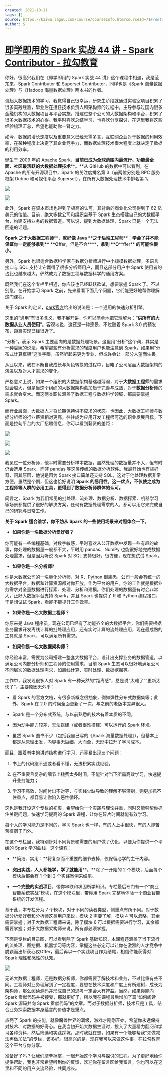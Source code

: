 ```yaml
---
created: 2021-10-11
tags: []
source: https://kaiwu.lagou.com/course/courseInfo.htm?courseId=71#/detail/pc?id=1971
author: S
---
```


# [即学即用的 Spark 实战 44 讲 - Spark Contributor - 拉勾教育](https://kaiwu.lagou.com/course/courseInfo.htm?courseId=71#/detail/pc?id=1971)


你好，很高兴我们在《即学即用的 Spark 实战 44 讲》这个课程中相遇，我是范东来，Spark Contributor 和 Superset Contributor，同样也是《Spark 海量数据处理》与《Hadoop 海量数据处理》两本书的作者。

谈起大数据技术的学习，我觉得自己很幸运，研究生阶段就通过实验室项目积累了很多实践经验，毕业后在担任技术负责人和架构师的过程中，主导参与过国内很多金融机构的大数据项目与平台实施，搭建过整个公司的大数据架构和平台，积累了很多大数据技术的心得。我平时喜欢总结学习，也喜欢分享探讨，在这里我将这些经验梳理汇总，希望也能助你一臂之力。

如今，数据的增长速度以及重要意义已经无需多言，互联网企业对于数据的利用效率，在某种程度上决定了其企业竞争力，而数据处理技术很大程度上就决定了数据的利用效率。

诞生于 2009 年的 Apache Spark，**目前已成为全球范围内最流行、功能最全面、社区最活跃的大数据处理技术****。**从 GitHub 的数据中可以看到，在 Apache 的所有开源项目中，Spark 的关注度排名第 3（前两位分别是 RPC 服务框架 Dubbo 和可视化平台 Superset），在所有大数据处理技术中排名第 1。

![](https://s0.lgstatic.com/i/image3/M01/85/B1/Cgq2xl6OriuACWpvAAB3UaNF4FA777.png)

 ![](https://s0.lgstatic.com/i/image3/M01/0C/9B/Ciqah16OriuAdsN9AAAVdnUJRWU547.png) 

此外，Spark 在资本市场也得到了极高的认可，其背后的商业化公司得到了 62 亿美元的估值。目前，绝大多数公司和组织会基于 Spark 生态搭建自己的大数据平台，构建支持业务的数据管道。可以说，提到大数据处理，Spark 已是一个无法回避的话题。

**Spark** **之于大数据工程师****，****就好像** **Java** **之于****后端工程师****：****学会了并不能保证****你****一定能够拿到** **O****ffer，但是不会****，****拿到** **O****ffer** **的可能性很小。**

另外，Spark 也很适合数据科学家与数据分析师进行中小规模数据处理，多语言接口与 SQL 支持让它赢得了很多分析师用户，而且这部分用户中 Spark 使用者的占比也越来越大，俨然成为了数据工程与数据科学的通用方案。

既然我们在这个专栏里相遇，你应该也已经跃跃欲试，想要掌握 Spark 了。不过别急，在开始学习 Spark 之前，先来看看下面几个问题，它们能更好地帮你理解这门课程。

关于 Spark 的定义，[park官方](http://spark.apache.org/)给出的说法是：一个通用的快速分析引擎。

这里的“通用”有很多含义，我不展开讲，你可以简单地把它理解为：“**供所有的大数据从业人员使用**”。客观地说，这还是一种愿景，不过随着 Spark 3.0 的预发布，距离实现已经很近了。

“分析”，表示 Spark 主要面向的是数据处理场景。这里用“分析”这个词，其实是一种委婉的说法，希望那些有分析需求的轻度用户也能注意到 Spark，如果用“分布式计算框架”这类字眼，虽然听起来更为专业，但或许会让一部分人望而生畏。

从业以来，我在不断自我成长与角色转换的过程中，目睹了公司层面大数据架构的演进以及对人才需求的变化。

严格意义上说，如果一个组织的大数据架构基础越薄弱，对于**大数据工程师**的需求就会越大，但是当这个组织的大数据架构愈加趋于完善与成熟，对于**数据分析师**的需求就会变大。而这两类职位涵盖了数据工程与数据科学领域，都需要掌握 Spark。

而行业层面，大数据人才将长期保持供不应求的状态。也因此，大数据工程师与数据分析师的行业薪资相对更高，往往成为应用开发工程师可选的职业发展目标。下面是拉勾平台的大厂招聘信息，你可以看到薪资的差距：

![](https://s0.lgstatic.com/i/image3/M01/85/B1/Cgq2xl6OriuAGO3JAAAe5XhXr_I515.png)

![](https://s0.lgstatic.com/i/image3/M01/0C/9B/Ciqah16OriyAYEHcAAAca-MtQb4910.png)

![](https://s0.lgstatic.com/i/image3/M01/0C/9B/Ciqah16OriyAfpiqAAAtSSmtJFE063.png)

我见过一位分析师，他平时需要分析样本数据，虽然处理的数据量并不大，但有时仍会选用 Spark，而非 pandas 等这类传统的数据分析软件。我最开始也有些好奇，问其原因，他说是因为 Spark 接口简单还支持 SQL，这对于他处理数据非常方便。虽然是个例，但这也恰好说明 **Spark** **的易用性。这一优点，不仅使之成为****工程师****等人群的必用工具，更得到了数据****分析师群体****的认可。**

简言之，Spark 为我们常见的批处理、流处理、数据分析、数据探索、机器学习等场景都提供了很好的解决方案，任何有数据处理需求的人，都可以用它来完成自己的研究与日常工作。

**关于** **Spark** **适合谁学，你不妨从** **Spark** **的****一些****使用场景****来对照体会一下****。**

-   **如果你是一名数据分析爱好者？**
    

你可能有一些编程基础，对数字敏感，平时喜欢从公开数据中发现一些有趣的故事，你处理的数据量一般都不大，平时用 pandas、NumPy 也能很好地完成数据处理需求，但是因为听说 Spark 对 SQL 支持很好，很方便，现在想试试 Spark。

-   **如果你是一名分析师?**
    

你是大数据公司的一名量化分析师，对 R、Python 很熟悉，公司一般会有统一的大数据平台，数据和计算资源都对你开放，作为平台的用户，你的工作就是根据业务需求对全量数据进行探索、处理、分析和建模。你们处理的数据量有时会非常大，正好大数据平台支持 Spark，并且 Spark 也提供了 R 和 Python 编程接口，于是想试试 Spark，看能不能提升工作效率。

-   **如果你是一名大数据工程师？**
    

你原来是 Java 程序员，现在公司已经有了功能齐全的大数据平台，你们需要根据业务需求开发离线计算的批处理应用，还有实时计算的流处理应用，现在最成熟的工具就是 Spark，可以满足所有需求。

-   **如果你是一名大数据架构师？**
    

你经验丰富，需要为公司搭建一整套大数据平台，设计出支撑业务的数据管道，以满足公司内部分析师和工程师的使用需求，目前 Spark 生态可以很好地满足公司不同层次的数据处理需求，如离线计算、实时处理、数据挖掘等。

工作中，我发现很多人对 Spark 有一种天然的“距离感”，总是说“太难了”“更新太快了”，主要原因无外乎：

-   看 Spark 的官方文档，有很多新概念很抽象，例如弹性分布式数据集等；此外，Spark 在 2.0 的时候全面更新了一次，与之前的老版本差异很大。
    
-   Spark 是一个分布式系统，与以前熟悉的技术有着本质的不同。
    
-   因为动手能力较差，无法搭建（或者很难搭建）可以运行的 Spark 环境。
    
-   虽然 Spark 图书不少（包括我自己写的《Spark 海量数据处理》），但基本上都是从原理出发，内容事无巨细，大而全，无形中拉升了学习成本。
    

而且，跟着书中的讲述结构进行学习，还容易出现三个问题：

1.  书上的代码跑不通或者看不懂，无法积累实践经验。
    
2.  在不重要且复杂的细节上耗费太多时间，不能针对当下所需高效学习，快速提升业务能力；
    
3.  学习不高效，时间付出不对等，与实践欠缺导致的理解不够深刻，则更加抓不住重点，都容易让你陷入恶性循环。
    

这也是我开设这个专栏的初衷，希望给你一个实践与理论并重，同时又能够帮你抓住关键问题，快速学习提高的 Spark 课程，让你在碎片时间就能有效学习。

每个人的学习能力是不同的，学习 Spark 也一样，有的人上手很快，有的人却苦苦徘徊于门外。

在这个专栏里，我特别针对不同背景和需要的用户做了优化，以便为你提供一个平缓的 Spark 学习曲线，这个课程：

-   **简洁、实用：**将复杂而不重要的细节去掉，仅保留必学的主干内容。
    
-   **突出实践，人人都能学，学了就能用****。**除了一开始的 2 个模块，后面每个模块后都会有 1 个到 2 个实践案例来结尾。
    
-   **一个完整的实战项目**，带你串联和巩固所学知识。专栏最后专门有一个“商业智能系统实战”模块，在这个模块里，带你用 Spark 完整地体验一个商业智能系统的开发流程。
    

基于此，本专栏分为 7 个模块，对于不同的读者类型，侧重点有所不同。对于数据分析爱好者和分析师这类用户来说，模块 2 需要了解，模块 4 可以忽略，其余需要掌握；对于大数据工程师来说，除了模块 6 可以根据需要进行学习，其余都需要掌握；对于大数据架构师来说，所有都必须掌握。

下面是专栏的目录图，可以看到除了 Spark 基础知识，本课程还涵盖了当下流行的流处理、图挖掘、机器学习等内容，掌握这些必定可以让你在激烈的人才竞争中脱颖而出斩获心仪Offer，最后再以一个实践项目作为结尾，相信你能获得对 Spark 理性和感性的认知。

![](https://s0.lgstatic.com/i/image3/M01/0C/9B/Ciqah16OrniAUT5WAAZF5tlwc9A846.png)

无论大数据工程师，还是数据分析师，你都需要了解技术和业务，不过比重有些不同。工程师对业务理解到了一定程度，要想在技术深度和广度上有所建树，成长为架构师，那么阅读源码并形成自己的思考一定会大有裨益。当然，如果你能向 Spark 贡献代码并被接受，那就更好了，所以我在课程最后增加了篇“如何阅读 Spark 源码并向 Spark 贡献代码”的文章。而对于数据分析师，技术只是工具，结合业务探索数据本身蕴含的价值才是重点。

点亮了 Spark 的技能，就像魔兽世界的满级，游戏才刚刚开始，希望你永远保持对技术、对数据的好奇心。在我当初开始大数据生涯时，投入了大量精力翻阅和学习各种资料，然后筛选和实践踩坑，那时我就在想，如果有一个能够帮我“先做减法再做加法”的专栏，该多好。很高兴的是，现在我可以来做这件事，在拉勾教育这个平台与你分享。

准备好了吗？让我们摩拳擦掌，一起开始这个学习与探讨的过程。为了更好地给你提供帮助，我也非常希望听到你的反馈，欢迎你在留言区给我留言，你也可以在这里和不同的用户交流经验，共同成长。
